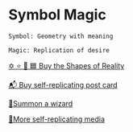 # Symbol Magic

    Symbol: Geometry with meaning

    Magic: Replication of desire

[✡️ ⭐ 🔺 🟦  Buy the Shapes of Reality](shapes/)

[📬 Buy self-replicating post card](postcard/)

[🧙Summon a wizard](contact/)

[🍄More self-replicating media](srm/)




